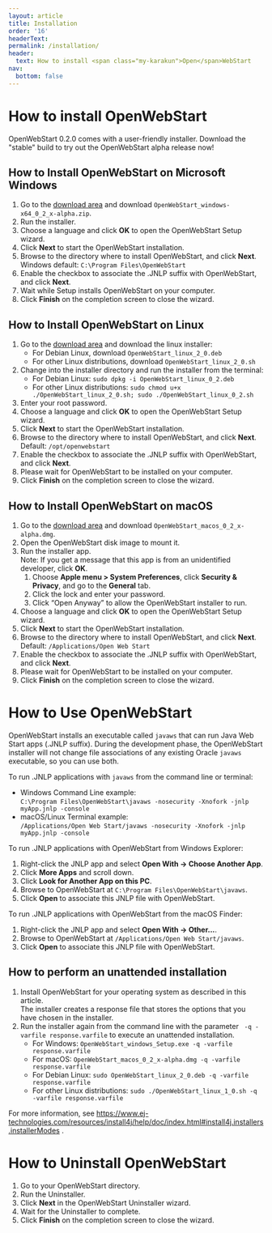 ```yaml
---
layout: article
title: Installation
order: '16'
headerText:
permalink: /installation/
header:
  text: How to install <span class="my-karakun">Open</span>WebStart
nav:
  bottom: false
---
```


# How to install <span class="my-karakun">Open</span>WebStart

<span class="my-karakun">Open</span>WebStart 0.2.0 comes with a user-friendly installer. Download the "stable" build to try out the <span class="text-highlight">Open<span>WebStart</span></span> alpha release now!

## How to Install <span class="my-karakun">Open</span>WebStart on Microsoft Windows

1. Go to the [download area](/download) and download `OpenWebStart_windows-x64_0_2_x-alpha.zip`.
1. Run the installer.
1. Choose a language and click **OK** to open the <span class="my-karakun">Open</span>WebStart Setup wizard. 
1. Click **Next** to start the <span class="my-karakun">Open</span>WebStart installation.
1. Browse to the directory where to install <span class="my-karakun">Open</span>WebStart, and click **Next**. 
   <br />Windows default: `C:\Program Files\OpenWebStart`
1. Enable the checkbox to associate the .JNLP suffix with <span class="my-karakun">Open</span>WebStart, and click **Next**.
1. Wait while Setup installs <span class="my-karakun">Open</span>WebStart on your computer.
1. Click **Finish** on the completion screen to close the wizard.

## How to Install <span class="my-karakun">Open</span>WebStart on Linux

1. Go to the [download area](/download) and download the linux installer:
   * For Debian Linux, download `OpenWebStart_linux_2_0.deb`
   * For other Linux distributions, download `OpenWebStart_linux_2_0.sh`
1. Change into the installer directory and run the installer from the terminal: 
   * For Debian Linux: `sudo dpkg -i OpenWebStart_linux_0_2.deb`
   * For other Linux distributions: `sudo chmod u+x ./OpenWebStart_linux_2_0.sh; sudo ./OpenWebStart_linux_0_2.sh`
1. Enter your root password.
1. Choose a language and click **OK** to open the <span class="my-karakun">Open</span>WebStart Setup wizard. 
1. Click **Next** to start the <span class="my-karakun">Open</span>WebStart installation.
1. Browse to the directory where to install <span class="my-karakun">Open</span>WebStart, and click **Next**. 
   <br />Default: `/opt/openwebstart`
1. Enable the checkbox to associate the .JNLP suffix with <span class="my-karakun">Open</span>WebStart, and click **Next**.
1. Please wait for <span class="my-karakun">Open</span>WebStart to be installed on your computer.
1. Click **Finish** on the completion screen to close the wizard.

## How to Install <span class="my-karakun">Open</span>WebStart on macOS

1. Go to the [download area](/download) and download `OpenWebStart_macos_0_2_x-alpha.dmg`.
1. Open the OpenWebStart disk image to mount it. 
1. Run the installer app.
   <br />Note: If you get a message that this app is from an unidentified developer, click **OK**.
   1. Choose **Apple menu > System Preferences**, click **Security & Privacy**, and go to the **General** tab. 
   1. Click the lock and enter your password.
   1. Click “Open Anyway” to allow the <span class="my-karakun">Open</span>WebStart installer to run. 
1. Choose a language and click **OK** to open the <span class="my-karakun">Open</span>WebStart Setup wizard. 
1. Click **Next** to start the <span class="my-karakun">Open</span>WebStart installation.
1. Browse to the directory where to install <span class="my-karakun">Open</span>WebStart, and click **Next**. 
   <br />Default: `/Applications/Open Web Start`
1. Enable the checkbox to associate the .JNLP suffix with <span class="my-karakun">Open</span>WebStart, and click **Next**.
1. Please wait for <span class="my-karakun">Open</span>WebStart to be installed on your computer.
1. Click **Finish** on the completion screen to close the wizard.

# How to Use <span class="my-karakun">Open</span>WebStart

<span class="my-karakun">Open</span>WebStart installs an executable called `javaws` that can run Java Web Start apps (.JNLP suffix). During the development phase, the <span class="my-karakun">Open</span>WebStart installer will not change file associations of any existing Oracle `javaws` executable, so you can use both.

To run .JNLP applications with `javaws` from the command line or terminal:
  * Windows Command Line example:
  <br />`C:\Program Files\OpenWebStart\javaws -nosecurity -Xnofork -jnlp myApp.jnlp -console`
  * macOS/Linux Terminal example:
  <br /> `/Applications/Open Web Start/javaws -nosecurity -Xnofork -jnlp myApp.jnlp -console`

To run .JNLP applications with <span class="my-karakun">Open</span>WebStart from Windows Explorer:

1. Right-click the JNLP app and select **Open With -&gt; Choose Another App**.
1. Click **More Apps** and scroll down.
1. Click **Look for Another App on this PC**.
1. Browse to <span class="my-karakun">Open</span>WebStart at `C:\Program Files\OpenWebStart\javaws`.
1. Click **Open** to associate this JNLP file with <span class="my-karakun">Open</span>WebStart.

To run .JNLP applications with <span class="my-karakun">Open</span>WebStart from the macOS Finder:

1. Right-click the JNLP app and select **Open With -&gt; Other...**.
1. Browse to <span class="my-karakun">Open</span>WebStart at `/Applications/Open Web Start/javaws`.
1. Click **Open** to associate this JNLP file with <span class="my-karakun">Open</span>WebStart.

## How to perform an unattended installation

1. Install <span class="my-karakun">Open</span>WebStart for your operating system as described in this article.
   <br />The installer creates a response file that stores the options that you have chosen in the installer.
1. Run the installer again from the command line with the parameter ` -q -varfile response.varfile` to execute an unattended installation.
   * For Windows: `OpenWebStart_windows_Setup.exe -q -varfile response.varfile`
   * For macOS: `OpenWebStart_macos_0_2_x-alpha.dmg -q -varfile response.varfile`
   * For Debian Linux: `sudo OpenWebStart_linux_2_0.deb -q -varfile response.varfile`
   * For other Linux distributions: `sudo ./OpenWebStart_linux_1_0.sh -q -varfile response.varfile`

For more information, see https://www.ej-technologies.com/resources/install4j/help/doc/index.html#install4j.installers.installerModes .

# How to Uninstall <span class="my-karakun">Open</span>WebStart

1. Go to your <span class="my-karakun">Open</span>WebStart directory. 
1. Run the Uninstaller.
1. Click **Next** in the <span class="my-karakun">Open</span>WebStart Uninstaller wizard.
1. Wait for the Uninstaller to complete.
1. Click **Finish** on the completion screen to close the wizard.
